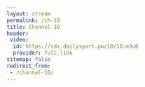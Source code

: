 ```yaml
---
layout: stream
permalink: /ch-10
title: Channel 10
header:
 video:
  id: https://cdx.dailysport.pw/10/10.m3u8
  provider: full_link
sitemap: false
redirect_from:
 - /channel-10/
---
```

<style>h1#page-title{display:none;height:0;visibility:hidden;!important</style>

